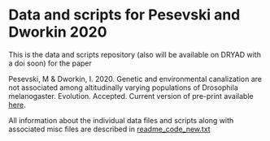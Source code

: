 # Data and scripts for Pesevski and Dworkin 2020

This is the data and scripts repository (also will be available on DRYAD with a doi soon) for the paper

Pesevski, M & Dworkin, I. 2020. Genetic and environmental canalization are not associated among altitudinally varying populations of Drosophila melanogaster. Evolution. Accepted. Current version of pre-print available [here](https://www.biorxiv.org/content/10.1101/715649v2).

All information about the individual data files and scripts along with associated misc files are described in
[readme_code_new.txt](./readme_code_new.txt)
